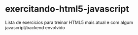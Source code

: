 # exercitando-html5-javascript
Lista de exercicios para treinar HTML5 mais atual e com algum javascript/backend envolvido
